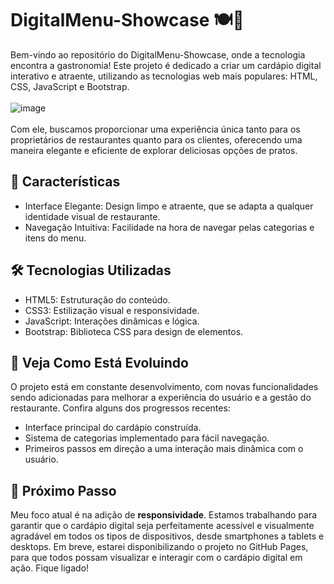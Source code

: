 # DigitalMenu-Showcase 🍽️📱
Bem-vindo ao repositório do DigitalMenu-Showcase, onde a tecnologia encontra a gastronomia! Este projeto é dedicado a criar um cardápio digital interativo e atraente, utilizando as tecnologias web mais populares: HTML, CSS, JavaScript e Bootstrap.<br><br>
![image](https://github.com/samuel-almeida-dev/Digital-Menu/assets/130515347/d64fc57c-8f1d-4872-aac6-5a4e65b8be43)
<br><br> Com ele, buscamos proporcionar uma experiência única tanto para os proprietários de restaurantes quanto para os clientes, oferecendo uma maneira elegante e eficiente de explorar deliciosas opções de pratos.

## 🎨 Características
- Interface Elegante: Design limpo e atraente, que se adapta a qualquer identidade visual de restaurante.
- Navegação Intuitiva: Facilidade na hora de navegar pelas categorias e itens do menu.
  
## 🛠️ Tecnologias Utilizadas
- HTML5: Estruturação do conteúdo.
- CSS3: Estilização visual e responsividade.
- JavaScript: Interações dinâmicas e lógica.
- Bootstrap: Biblioteca CSS para design de elementos.

## 🌟 Veja Como Está Evoluindo
O projeto está em constante desenvolvimento, com novas funcionalidades sendo adicionadas para melhorar a experiência do usuário e a gestão do restaurante. Confira alguns dos progressos recentes:
- Interface principal do cardápio construída.
- Sistema de categorias implementado para fácil navegação.
- Primeiros passos em direção a uma interação mais dinâmica com o usuário.
  
## 🚀 Próximo Passo
Meu foco atual é na adição de <b>responsividade</b>. Estamos trabalhando para garantir que o cardápio digital seja perfeitamente acessível e visualmente agradável em todos os tipos de dispositivos, desde smartphones a tablets e desktops. Em breve, estarei disponibilizando o projeto no GitHub Pages, para que todos possam visualizar e interagir com o cardápio digital em ação. Fique ligado!
